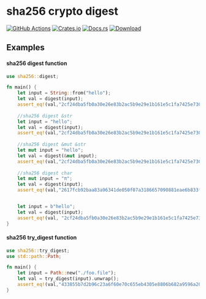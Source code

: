 # sha256 crypto digest

[docsrs]: https://docs.rs/sha256

[![GitHub Actions](https://github.com/baoyachi/sha256-rs/workflows/check/badge.svg)](https://github.com/baoyachi/sha256-rs/actions?query=workflow%3Abuild)
[![Crates.io](https://img.shields.io/crates/v/sha256.svg)](https://crates.io/crates/sha256)
[![Docs.rs](https://docs.rs/sha256/badge.svg)](https://docs.rs/sha256)
[![Download](https://img.shields.io/crates/d/sha256)](https://crates.io/crates/sha256)


## Examples

#### sha256 digest function

```rust
use sha256::digest;

fn main() {
    let input = String::from("hello");
    let val = digest(input);
    assert_eq!(val,"2cf24dba5fb0a30e26e83b2ac5b9e29e1b161e5c1fa7425e73043362938b9824");
    
    //sha256 digest &str
    let input = "hello";
    let val = digest(input);
    assert_eq!(val,"2cf24dba5fb0a30e26e83b2ac5b9e29e1b161e5c1fa7425e73043362938b9824");
    
    //sha256 digest &mut &str
    let mut input = "hello";
    let val = digest(&mut input);
    assert_eq!(val,"2cf24dba5fb0a30e26e83b2ac5b9e29e1b161e5c1fa7425e73043362938b9824");
    
    //sha256 digest char
    let mut input = "π";
    let val = digest(input);
    assert_eq!(val,"2617fcb92baa83a96341de050f07a3186657090881eae6b833f66a035600f35a");


    let input = b"hello";
    let val = digest(input);
    assert_eq!(val, "2cf24dba5fb0a30e26e83b2ac5b9e29e1b161e5c1fa7425e73043362938b9824");
}
```

#### sha256 try_digest function

```rust
use sha256::try_digest;
use std::path::Path;

fn main() {
    let input = Path::new("./foo.file");
    let val = try_digest(input).unwrap();
    assert_eq!(val,"433855b7d2b96c23a6f60e70c655eb4305e8806b682a9596a200642f947259b1");
}
```

